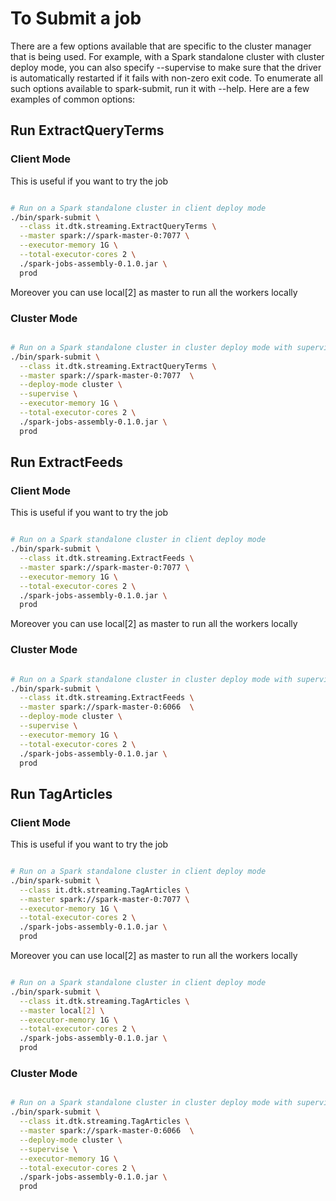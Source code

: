 # To Submit a job

There are a few options available that are specific to the cluster manager that is being used. For example, with a Spark standalone cluster with cluster deploy mode, you can also specify --supervise to make sure that the driver is automatically restarted if it fails with non-zero exit code. To enumerate all such options available to spark-submit, run it with --help. Here are a few examples of common options:

## Run ExtractQueryTerms

### Client Mode

This is useful if you want to try the job

```bash

# Run on a Spark standalone cluster in client deploy mode
./bin/spark-submit \
  --class it.dtk.streaming.ExtractQueryTerms \
  --master spark://spark-master-0:7077 \
  --executor-memory 1G \
  --total-executor-cores 2 \
  ./spark-jobs-assembly-0.1.0.jar \
  prod

```

Moreover you can use local[2] as master to run all the workers locally


### Cluster Mode

```bash

# Run on a Spark standalone cluster in cluster deploy mode with supervise
./bin/spark-submit \
  --class it.dtk.streaming.ExtractQueryTerms \
  --master spark://spark-master-0:7077  \
  --deploy-mode cluster \
  --supervise \
  --executor-memory 1G \
  --total-executor-cores 2 \
  ./spark-jobs-assembly-0.1.0.jar \
  prod

```

## Run ExtractFeeds

### Client Mode

This is useful if you want to try the job

```bash

# Run on a Spark standalone cluster in client deploy mode
./bin/spark-submit \
  --class it.dtk.streaming.ExtractFeeds \
  --master spark://spark-master-0:7077 \
  --executor-memory 1G \
  --total-executor-cores 2 \
  ./spark-jobs-assembly-0.1.0.jar \
  prod

```

Moreover you can use local[2] as master to run all the workers locally


### Cluster Mode

```bash

# Run on a Spark standalone cluster in cluster deploy mode with supervise
./bin/spark-submit \
  --class it.dtk.streaming.ExtractFeeds \
  --master spark://spark-master-0:6066  \
  --deploy-mode cluster \
  --supervise \
  --executor-memory 1G \
  --total-executor-cores 2 \
  ./spark-jobs-assembly-0.1.0.jar \
  prod

```


## Run TagArticles

### Client Mode

This is useful if you want to try the job

```bash

# Run on a Spark standalone cluster in client deploy mode
./bin/spark-submit \
  --class it.dtk.streaming.TagArticles \
  --master spark://spark-master-0:7077 \
  --executor-memory 1G \
  --total-executor-cores 2 \
  ./spark-jobs-assembly-0.1.0.jar \
  prod

```

Moreover you can use local[2] as master to run all the workers locally

```bash

# Run on a Spark standalone cluster in client deploy mode
./bin/spark-submit \
  --class it.dtk.streaming.TagArticles \
  --master local[2] \
  --executor-memory 1G \
  --total-executor-cores 2 \
  ./spark-jobs-assembly-0.1.0.jar \
  prod

```

### Cluster Mode

```bash

# Run on a Spark standalone cluster in cluster deploy mode with supervise
./bin/spark-submit \
  --class it.dtk.streaming.TagArticles \
  --master spark://spark-master-0:6066  \
  --deploy-mode cluster \
  --supervise \
  --executor-memory 1G \
  --total-executor-cores 2 \
  ./spark-jobs-assembly-0.1.0.jar \
  prod

```
